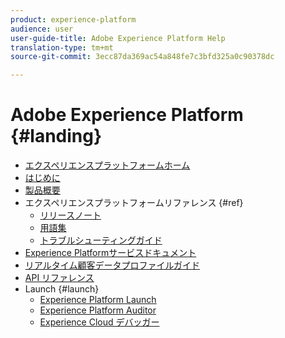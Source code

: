 ```yaml
---
product: experience-platform
audience: user
user-guide-title: Adobe Experience Platform Help
translation-type: tm+mt
source-git-commit: 3ecc87da369ac54a848fe7c3bfd325a0c90378dc

---
```



# Adobe Experience Platform {#landing}

* [エクスペリエンスプラットフォームホーム](home.md)
* [はじめに](get-started.md)
* [製品概要](https://www.adobe.io/apis/experienceplatform/home/overview.html)
* エクスペリエンスプラットフォームリファレンス {#ref}
   * [リリースノート](https://www.adobe.io/apis/experienceplatform/home/services/release-notes.html#!end-user/markdown/release-notes/release-notes.md)
   * [用語集](https://www.adobe.io/apis/experienceplatform/home/services/acp-glossary.html)
   * [トラブルシューティングガイド](https://www.adobe.io/apis/experienceplatform/home/services/troubleshooting.html)
* [Experience Platformサービスドキュメント](https://www.adobe.io/apis/experienceplatform/home/services.html)
* [リアルタイム顧客データプロファイルガイド](https://docs.adobe.com/content/help/en/experience-platform/rtcdp/overview.html)
* [API リファレンス](https://www.adobe.io/apis/experienceplatform/home/api-reference.html)
* Launch {#launch}
   * [Experience Platform Launch](https://docs.adobe.com/content/help/en/launch/using/overview.html)
   * [Experience Platform Auditor](https://docs.adobe.com/content/help/en/auditor/using/overview.html)
   * [Experience Cloud デバッガー](https://docs.adobe.com/content/help/en/debugger/using/experience-cloud-debugger.html)